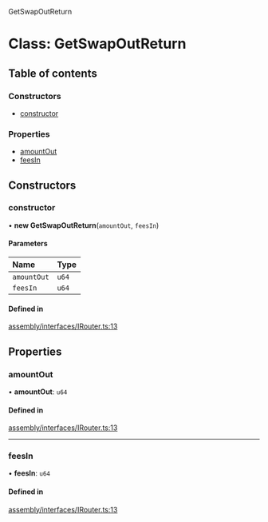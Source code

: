 GetSwapOutReturn

# Class: GetSwapOutReturn

## Table of contents

### Constructors

-   [constructor](GetSwapOutReturn.md#constructor)

### Properties

-   [amountOut](GetSwapOutReturn.md#amountout)
-   [feesIn](GetSwapOutReturn.md#feesin)

## Constructors

### constructor

• **new GetSwapOutReturn**(`amountOut`, `feesIn`)

#### Parameters

| Name        | Type  |
| :---------- | :---- |
| `amountOut` | `u64` |
| `feesIn`    | `u64` |

#### Defined in

[assembly/interfaces/IRouter.ts:13](https://github.com/dusaprotocol/v2.1/blob/b07cbb8/assembly/interfaces/IRouter.ts#L13)

## Properties

### amountOut

• **amountOut**: `u64`

#### Defined in

[assembly/interfaces/IRouter.ts:13](https://github.com/dusaprotocol/v2.1/blob/b07cbb8/assembly/interfaces/IRouter.ts#L13)

---

### feesIn

• **feesIn**: `u64`

#### Defined in

[assembly/interfaces/IRouter.ts:13](https://github.com/dusaprotocol/v2.1/blob/b07cbb8/assembly/interfaces/IRouter.ts#L13)
